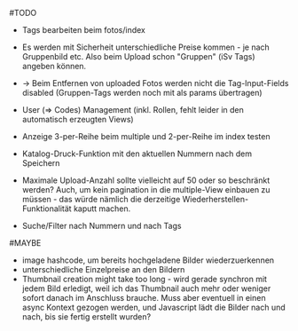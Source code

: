 #TODO
- Tags bearbeiten beim fotos/index
- Es werden mit Sicherheit unterschiedliche Preise kommen - je nach Gruppenbild etc. Also beim Upload schon "Gruppen"
  (iSv Tags) angeben können.
- -> Beim Entfernen von uploaded Fotos werden nicht die Tag-Input-Fields disabled (Gruppen-Tags werden noch mit als 
  params übertragen)
- User (=> Codes) Management (inkl. Rollen, fehlt leider in den automatisch erzeugten Views)
- Anzeige 3-per-Reihe beim multiple und 2-per-Reihe im index testen

- Katalog-Druck-Funktion mit den aktuellen Nummern nach dem Speichern
- Maximale Upload-Anzahl sollte vielleicht auf 50 oder so beschränkt werden? Auch, um kein pagination in die 
  multiple-View einbauen zu müssen - das würde nämlich die derzeitige Wiederherstellen-Funktionalität kaputt machen.
- Suche/Filter nach Nummern und nach Tags

#MAYBE
- image hashcode, um bereits hochgeladene Bilder wiederzuerkennen
- unterschiedliche Einzelpreise an den Bildern
- Thumbnail creation might take too long - wird gerade synchron mit jedem Bild erledigt, weil ich das Thumbnail
  auch mehr oder weniger sofort danach im Anschluss brauche. Muss aber eventuell in einen async Kontext gezogen werden,
  und Javascript lädt die Bilder nach und nach, bis sie fertig erstellt wurden?
